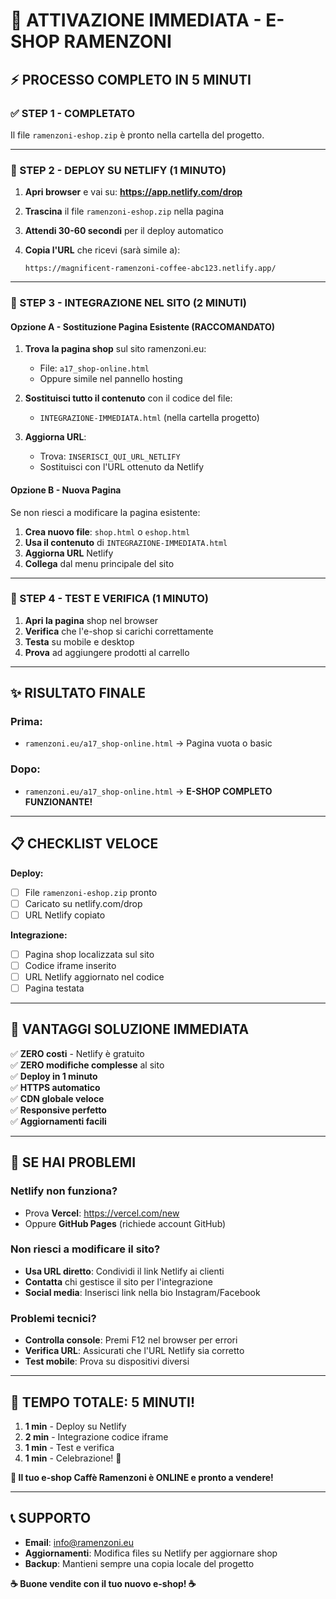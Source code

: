 # 🚀 ATTIVAZIONE IMMEDIATA - E-SHOP RAMENZONI

## ⚡ **PROCESSO COMPLETO IN 5 MINUTI**

### **✅ STEP 1 - COMPLETATO**
Il file `ramenzoni-eshop.zip` è pronto nella cartella del progetto.

---

### **🚀 STEP 2 - DEPLOY SU NETLIFY (1 MINUTO)**

1. **Apri browser** e vai su: **https://app.netlify.com/drop**

2. **Trascina** il file `ramenzoni-eshop.zip` nella pagina

3. **Attendi 30-60 secondi** per il deploy automatico

4. **Copia l'URL** che ricevi (sarà simile a):
   ```
   https://magnificent-ramenzoni-coffee-abc123.netlify.app/
   ```

---

### **📝 STEP 3 - INTEGRAZIONE NEL SITO (2 MINUTI)**

#### **Opzione A - Sostituzione Pagina Esistente (RACCOMANDATO)**

1. **Trova la pagina shop** sul sito ramenzoni.eu:
   - File: `a17_shop-online.html`
   - Oppure simile nel pannello hosting

2. **Sostituisci tutto il contenuto** con il codice del file:
   - `INTEGRAZIONE-IMMEDIATA.html` (nella cartella progetto)

3. **Aggiorna URL**:
   - Trova: `INSERISCI_QUI_URL_NETLIFY`
   - Sostituisci con l'URL ottenuto da Netlify

#### **Opzione B - Nuova Pagina**

Se non riesci a modificare la pagina esistente:
1. **Crea nuovo file**: `shop.html` o `eshop.html`
2. **Usa il contenuto** di `INTEGRAZIONE-IMMEDIATA.html`
3. **Aggiorna URL** Netlify
4. **Collega** dal menu principale del sito

---

### **🎯 STEP 4 - TEST E VERIFICA (1 MINUTO)**

1. **Apri la pagina** shop nel browser
2. **Verifica** che l'e-shop si carichi correttamente
3. **Testa** su mobile e desktop
4. **Prova** ad aggiungere prodotti al carrello

---

## **✨ RISULTATO FINALE**

### **Prima:**
- `ramenzoni.eu/a17_shop-online.html` → Pagina vuota o basic

### **Dopo:**
- `ramenzoni.eu/a17_shop-online.html` → **E-SHOP COMPLETO FUNZIONANTE!**

---

## **📋 CHECKLIST VELOCE**

**Deploy:**
- [ ] File `ramenzoni-eshop.zip` pronto
- [ ] Caricato su netlify.com/drop
- [ ] URL Netlify copiato

**Integrazione:**
- [ ] Pagina shop localizzata sul sito
- [ ] Codice iframe inserito
- [ ] URL Netlify aggiornato nel codice
- [ ] Pagina testata

---

## **🎉 VANTAGGI SOLUZIONE IMMEDIATA**

✅ **ZERO costi** - Netlify è gratuito  
✅ **ZERO modifiche complesse** al sito  
✅ **Deploy in 1 minuto**  
✅ **HTTPS automatico**  
✅ **CDN globale veloce**  
✅ **Responsive perfetto**  
✅ **Aggiornamenti facili**  

---

## **🚨 SE HAI PROBLEMI**

### **Netlify non funziona?**
- Prova **Vercel**: https://vercel.com/new
- Oppure **GitHub Pages** (richiede account GitHub)

### **Non riesci a modificare il sito?**
- **Usa URL diretto**: Condividi il link Netlify ai clienti
- **Contatta** chi gestisce il sito per l'integrazione
- **Social media**: Inserisci link nella bio Instagram/Facebook

### **Problemi tecnici?**
- **Controlla console**: Premi F12 nel browser per errori
- **Verifica URL**: Assicurati che l'URL Netlify sia corretto
- **Test mobile**: Prova su dispositivi diversi

---

## **🎯 TEMPO TOTALE: 5 MINUTI!**

1. **1 min** - Deploy su Netlify
2. **2 min** - Integrazione codice iframe  
3. **1 min** - Test e verifica
4. **1 min** - Celebrazione! 🎉

**🚀 Il tuo e-shop Caffè Ramenzoni è ONLINE e pronto a vendere!**

---

## **📞 SUPPORTO**

- **Email**: info@ramenzoni.eu
- **Aggiornamenti**: Modifica files su Netlify per aggiornare shop
- **Backup**: Mantieni sempre una copia locale del progetto

**☕ Buone vendite con il tuo nuovo e-shop! ☕**

